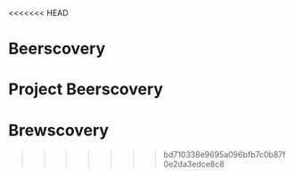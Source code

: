 <<<<<<< HEAD
# Beerscovery
Project Beerscovery
=======
# Brewscovery
>>>>>>> bd710338e9695a096bfb7c0b87f0e2da3edce8c8
